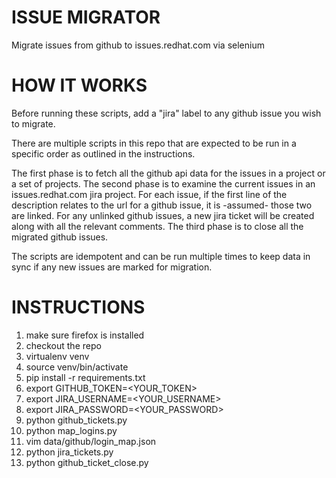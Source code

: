 # ISSUE MIGRATOR

Migrate issues from github to issues.redhat.com via selenium

# HOW IT WORKS

Before running these scripts, add a "jira" label to any github issue you wish to migrate.

There are multiple scripts in this repo that are expected to be run in a specific order as outlined in the instructions.

The first phase is to fetch all the github api data for the issues in a project or a set of projects. The second phase is 
to examine the current issues in an issues.redhat.com jira project. For each issue, if the first line of the description
relates to the url for a github issue, it is -assumed- those two are linked. For any unlinked github issues, a new jira
ticket will be created along with all the relevant comments. The third phase is to close all the migrated github issues.

The scripts are idempotent and can be run multiple times to keep data in sync if any new issues are marked for migration.


# INSTRUCTIONS

1. make sure firefox is installed
2. checkout the repo
3. virtualenv venv
4. source venv/bin/activate
5. pip install -r requirements.txt
6. export GITHUB_TOKEN=<YOUR_TOKEN>
7. export JIRA_USERNAME=<YOUR_USERNAME>
8. export JIRA_PASSWORD=<YOUR_PASSWORD>
9. python github_tickets.py
10. python map_logins.py
11. vim data/github/login_map.json
12. python jira_tickets.py
13. python github_ticket_close.py
